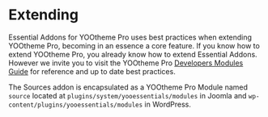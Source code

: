 # Extending

Essential Addons for YOOtheme Pro uses best practices when extending YOOtheme Pro, becoming in an essence a core feature. If you know how to extend YOOtheme Pro, you already know how to extend Essential Addons. However we invite you to visit the YOOtheme Pro [Developers Modules Guide](https://yootheme.com/support/yootheme-pro/joomla/developers-modules) for reference and up to date best practices.

The Sources addon is encapsulated as a YOOtheme Pro Module named `source` located at `plugins/system/yooessentials/modules` in Joomla and `wp-content/plugins/yooessentials/modules` in WordPress.
